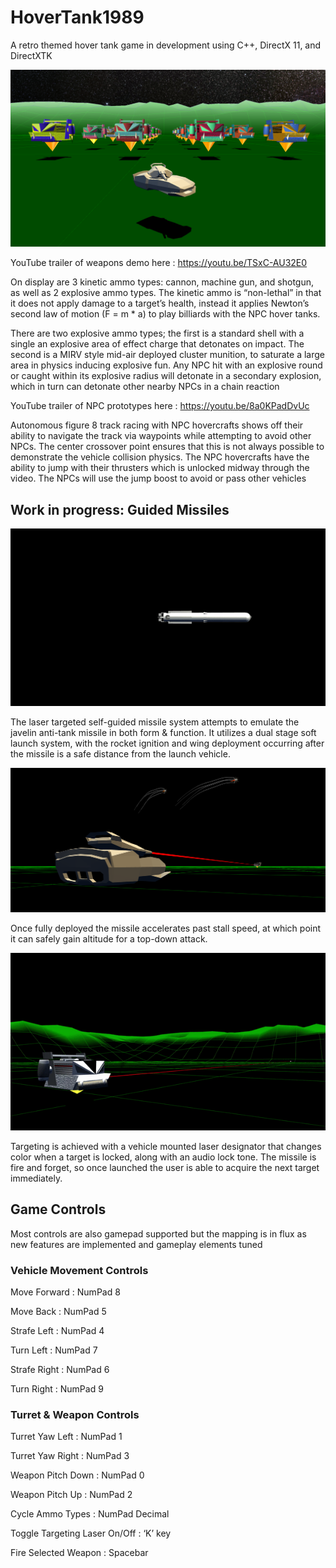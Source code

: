 # HoverTank1989
A retro themed hover tank game in development using C++, DirectX 11, and DirectXTK

<p align="center">
  <img width="600" src="https://github.com/lehrj/HoverTank1989/blob/master/Images/Trailer01.png">
</p>

YouTube trailer of weapons demo here : https://youtu.be/TSxC-AU32E0

On display are 3 kinetic ammo types: cannon, machine gun, and shotgun, as well as 2 explosive ammo types. 
The kinetic ammo is “non-lethal” in that it does not apply damage to a target’s health, instead it applies Newton’s second law of motion (F = m * a) to play billiards with the NPC hover tanks. 

There are two explosive ammo types; the first is a standard shell with a single an explosive area of effect charge that detonates on impact. The second is a MIRV style mid-air deployed cluster munition, to saturate a large area in physics inducing explosive fun. Any NPC hit with an explosive round or caught within its explosive radius will detonate in a secondary explosion, which in turn can detonate other nearby NPCs in a chain reaction

YouTube trailer of NPC prototypes here : https://youtu.be/8a0KPadDvUc

Autonomous figure 8 track racing with NPC hovercrafts shows off their ability to navigate the track via waypoints while attempting to avoid other NPCs. The center crossover point ensures that this is not always possible to demonstrate the vehicle collision physics. The NPC hovercrafts have the ability to jump with their thrusters which is unlocked midway through the video. The NPCs will use the jump boost to avoid or pass other vehicles

## Work in progress: Guided Missiles

<p align="center">
  <img width="600" src="https://github.com/lehrj/HoverTank1989/blob/master/Images/Deploy.gif">
</p>

The laser targeted self-guided missile system attempts to emulate the javelin anti-tank missile in both form & function. It utilizes a dual stage soft launch system, with the rocket ignition and wing deployment occurring after the missile is a safe distance from the launch vehicle.

<p align="center">
  <img width="600" src="https://github.com/lehrj/HoverTank1989/blob/master/Images/Launch.png">
</p>

Once fully deployed the missile accelerates past stall speed, at which point it can safely gain altitude for a top-down attack.  

<p align="center">
  <img width="600" src="https://github.com/lehrj/HoverTank1989/blob/master/Images/ImpactReverseAngle.gif">
</p>

Targeting is achieved with a vehicle mounted laser designator that changes color when a target is locked, along with an audio lock tone.  The missile is fire and forget, so once launched the user is able to acquire the next target immediately.

## Game Controls

Most controls are also gamepad supported but the mapping is in flux as new features are implemented and gameplay elements tuned

### Vehicle Movement Controls

Move Forward : NumPad 8

Move Back : NumPad 5

Strafe Left : NumPad 4

Turn Left : NumPad 7

Strafe Right : NumPad 6

Turn Right : NumPad 9

### Turret & Weapon Controls

Turret Yaw Left : NumPad 1

Turret Yaw Right : NumPad 3

Weapon Pitch Down : NumPad 0

Weapon Pitch Up : NumPad 2

Cycle Ammo Types : NumPad Decimal

Toggle Targeting Laser On/Off : ‘K’ key

Fire Selected Weapon : Spacebar

